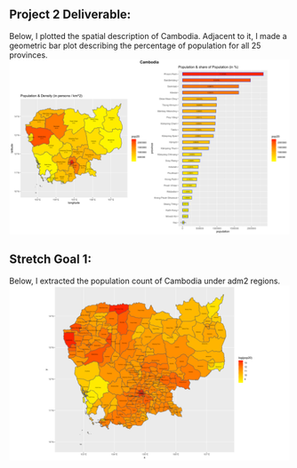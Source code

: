 ## Project 2 Deliverable:

Below, I plotted the spatial description of Cambodia. Adjacent to it, I made a geometric bar plot describing the percentage of population for all 25 provinces. 
![](https://raw.githubusercontent.com/dloumeau/data100repository/main/Screen%20Shot%202021-03-05%20at%209.57.02%20AM.png)

## Stretch Goal 1:

Below, I extracted the population count of Cambodia under adm2 regions.
![](https://raw.githubusercontent.com/dloumeau/data100repository/main/Screen%20Shot%202021-03-05%20at%2010.13.35%20AM.png)
